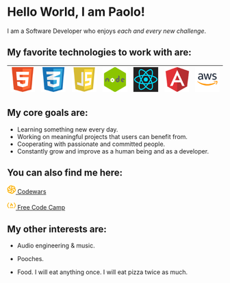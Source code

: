 # Hello World, I am Paolo!

I am a Software Developer who enjoys _each and every new challenge_.

## My favorite technologies to work with are:

| ![HTML logo](img/html.png) | ![CSS Logo](img/css.png) | ![JavaScript Logo](img/js.png) | ![Node.js Logo](img/node-icon.png) | ![React.js Logo](img/react-logo.png) | ![Angular Logo](img/angular.png) | ![Aws Logo](img/aws.png) |
| -------------------------- | ------------------------ | ------------------------------ | ---------------------------------- | ------------------------------------ | -------------------------------- | ------------------------ |

## My core goals are:

- Learning something new every day.
- Working on meaningful projects that users can benefit from.
- Cooperating with passionate and committed people.
- Constantly grow and improve as a human being and as a developer.

## You can also find me here:

[![Codewars Logo](img/yellow-codewars.png) Codewars](https://www.codewars.com/users/PaoloGhidoni)

[![Free Code Camp Logo](img/yellow-fcc.png) Free Code Camp](https://www.freecodecamp.org/paolo)

## My other interests are:

- Audio engineering & music.

- Pooches.

- Food. I will eat anything once. I will eat pizza twice as much.
